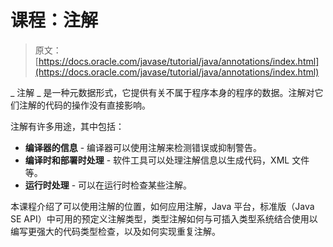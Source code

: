 # 课程：注解

> 原文： [https://docs.oracle.com/javase/tutorial/java/annotations/index.html](https://docs.oracle.com/javase/tutorial/java/annotations/index.html)

_ 注解 _ 是一种元数据形式，它提供有关不属于程序本身的程序的数据。注解对它们注解的代码的操作没有直接影响。

注解有许多用途，其中包括：

*   **编译器的信息** - 编译器可以使用注解来检测错误或抑制警告。
*   **编译时和部署时处理** - 软件工具可以处理注解信息以生成代码，XML 文件等。
*   **运行时处理** - 可以在运行时检查某些注解。

本课程介绍了可以使用注解的位置，如何应用注解，Java 平台，标准版（Java SE API）中可用的预定义注解类型，类型注解如何与可插入类型系统结合使用以编写更强大的代码类型检查，以及如何实现重复注解。